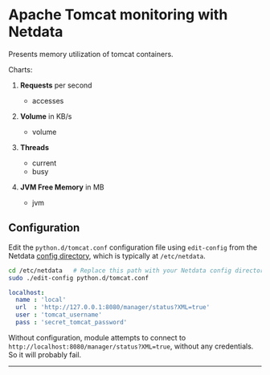 <!--
title: "Apache Tomcat monitoring with Netdata"
custom_edit_url: "https://github.com/netdata/netdata/edit/master/collectors/python.d.plugin/tomcat/README.md"
sidebar_label: "Tomcat"
learn_status: "Published"
learn_topic_type: "References"
learn_rel_path: "References/Collectors references/Webapps"
-->

# Apache Tomcat monitoring with Netdata

Presents memory utilization of tomcat containers.

Charts:

1.  **Requests** per second

    -   accesses

2.  **Volume** in KB/s

    -   volume

3.  **Threads**

    -   current
    -   busy

4.  **JVM Free Memory** in MB

    -   jvm

## Configuration

Edit the `python.d/tomcat.conf` configuration file using `edit-config` from the Netdata [config
directory](https://github.com/netdata/netdata/blob/master/docs/configure/nodes.md), which is typically at `/etc/netdata`.

```bash
cd /etc/netdata   # Replace this path with your Netdata config directory, if different
sudo ./edit-config python.d/tomcat.conf
```

```yaml
localhost:
  name : 'local'
  url  : 'http://127.0.0.1:8080/manager/status?XML=true'
  user : 'tomcat_username'
  pass : 'secret_tomcat_password'
```

Without configuration, module attempts to connect to `http://localhost:8080/manager/status?XML=true`, without any credentials.
So it will probably fail.

---


